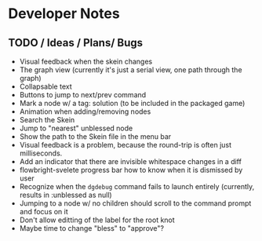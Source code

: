 # Developer Notes

## TODO / Ideas / Plans/ Bugs

- Visual feedback when the skein changes
- The graph view (currently it's just a serial view, one path through the graph)
- Collapsable text
- Buttons to jump to next/prev command
- Mark a node w/ a tag: solution (to be included in the packaged game)
- Animation when adding/removing nodes
- Search the Skein
- Jump to "nearest" unblessed node
- Show the path to the Skein file in the menu bar
- Visual feedback is a problem, because the round-trip is often just milliseconds.
- Add an indicator that there are invisible whitespace changes in a diff
- flowbright-svelete progress bar how to know when it is dismissed by user
- Recognize when the `dgdebug` command fails to launch entirely (currently, results in :unblessed as null)
- Jumping to a node w/ no children should scroll to the command prompt and focus on it
- Don't allow editting of the label for the root knot
- Maybe time to change "bless" to "approve"?
